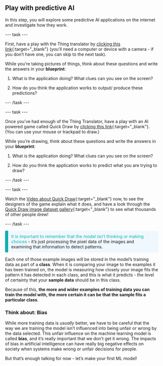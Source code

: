 ## Play with predictive AI

In this step, you will explore some predictive AI applications on the internet and investigate how they work. 

--- task ---

First, have a play with the Thing translator by [clicking this link](https://thing-translator.appspot.com/){:target="_blank"} (you’ll need a computer or device with a camera - if you don’t have one, you can skip to the next task). 

While you’re taking pictures of things, think about these questions and write the answers in your **blueprint**:

1. What is the application doing? What clues can you see on the screen?

2. How do you think the application works to output/ produce these predictions?

--- /task ---

--- task ---

Once you’ve had enough of the Thing Translator, have a play with an AI powered game called Quick Draw by [clicking this link](https://quickdraw.withgoogle.com/){:target="_blank"}. (You can use your mouse or trackpad to draw.)

While you’re drawing, think about these questions and write the answers in your **blueprint**:

1. What is the application doing? What clues can you see on the screen?

2. How do you think the application works to predict what you are trying to draw?

--- /task ---

--- task ---

Watch the [Video about Quick Draw](https://youtu.be/X8v1GWzZYJ4){:target="_blank"} now, to see the designers of the game explain what it does, and have a look through the [Quick Draw image dataset gallery](https://quickdraw.withgoogle.com/data){:target="_blank"} to see what thousands of other people drew!

--- /task ---

<p style='border-left: solid; border-width:10px; border-color: #0faeb0; background-color: aliceblue; padding: 10px;'>
<span style="color: #0faeb0">It is important to remember that the model isn’t thinking or making choices</span> - it’s just processing the pixel data of the images and examining that information to detect patterns.

</p>

Each one of those example images will be stored in the model’s training data as part of a **class**. When it is comparing your image to the examples it has been trained on, the model is measuring how closely your image fits the pattern it has detected in each class, and this is what it predicts - the level of certainty that your **sample data** should be in this class. 

Because of this, **the more and wider examples of training data you can train the model with, the more certain it can be that the sample fits a particular class**.

### Think about: Bias

While more training data is *usually* better, we have to be careful that the way we are training the model isn’t influenced into being unfair or wrong by the data selected. This unfair influence on the machine learning model is called **bias**, and it’s really important that we don’t get it wrong. The impacts of bias in artificial intelligence can have really big negative effects on society when systems make wrong or unfair decisions for people.

But that’s enough talking for now - let’s make your first ML model!
